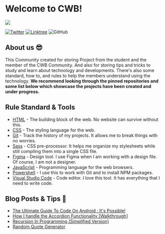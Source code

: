 # Welcome to CWB!

![](https://raw.githubusercontent.com)

<div align="left">
  <a href="https://twitter.com/cwbj" target="_blank"><img src="https://img.shields.io/twitter/follow/vanzasetia?logo=twitter&style=for-the-badge" alt="Twitter" /></a> 
  <a href="https://linktr.ee/cwbj" target="_blank"><img src="https://img.shields.io/badge/Linktree-cwbj-brightgreen?style=for-the-badge&logo=linktree" alt="Linktree" /></a>
  <img src="https://img.shields.io/github/license/cwbj/vanzasetia?color=green&style=for-the-badge" alt="GitHub">
</div>

## About us :sunglasses:

This Community created for storing Project from the student and the member of the CWB Community. And also for storing tips and tricks to study and learn about technology and developments. There's also some standard, how to, and rules to help the members understand using the technology.
**We recommend looking through the pinned repositories and some list below which showcase the projects have been created and under progress.**

## Rule Standard & Tools

- [HTML](https://developer.mozilla.org/en-US/docs/Web/html) - The building block of the web. No website can survive without this.
- [CSS](https://developer.mozilla.org/en-US/docs/Web/css) - The styling language for the web.
- [Git](https://git-scm.com/) - Track the history of my projects. It allows me to break things with no worries.
- [Sass](https://sass-lang.com/) - CSS pre-processor. It helps me organize my stylesheets while still compiling them into a single CSS file.
- [Figma](https://www.figma.com/) - Design tool. I use Figma when I am working with a design file. Of course, I am not a designer.
- [JavaScript](https://developer.mozilla.org/en-US/docs/Web/javascript) - Programming language for the web browsers.
- [Powershell](https://learn.microsoft.com/en-us/powershell/) - I use this to work with Git and to install NPM packages.
- [Visual Studio Code](https://code.visualstudio.com/) - Code editor. I love this tool. It has everything that I need to write code.

## Blog Posts & Tips :memo:

<!-- BLOG-POST-LIST:START -->

- [The Ultimate Guide To Code On Android : It&#39;s Possible!](https://community.codenewbie.org/vanzasetia/the-ultimate-guide-to-code-on-android-its-possible-5flo)
- [How I handle the Accordion Functionality [Walkthrough]](https://community.codenewbie.org/vanzasetia/how-i-handle-the-accordion-functionality-walkthrough-29n0)
- [Recursion In Programming &lpar;Simplified Version&rpar;](https://community.codenewbie.org/vanzasetia/recursion-in-programming-simplified-version-2792)
- [Random Quote Generator](https://community.codenewbie.org/vanzasetia/random-quote-generator-a8o)
<!-- BLOG-POST-LIST:END -->
